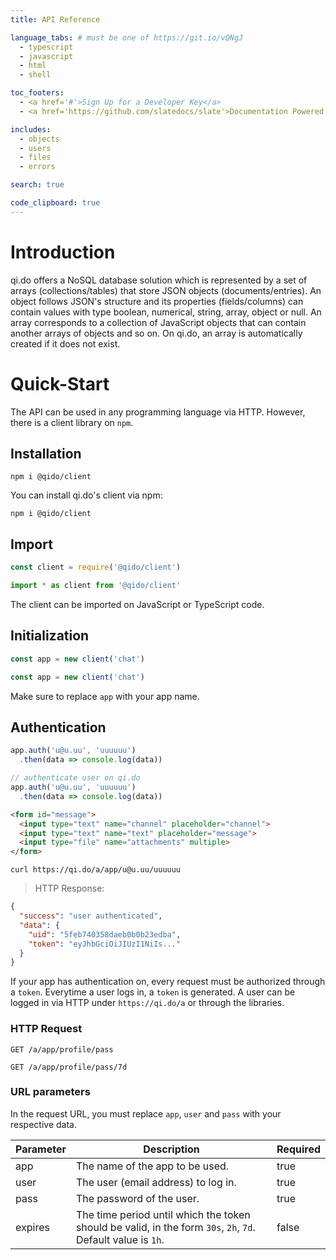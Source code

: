 ```yaml
---
title: API Reference

language_tabs: # must be one of https://git.io/vQNgJ
  - typescript
  - javascript
  - html
  - shell

toc_footers:
  - <a href='#'>Sign Up for a Developer Key</a>
  - <a href='https://github.com/slatedocs/slate'>Documentation Powered by Slate</a>

includes:
  - objects
  - users
  - files
  - errors

search: true

code_clipboard: true
---
```


# Introduction

qi.do offers a NoSQL database solution which is represented by a set of arrays (collections/tables) that store JSON objects (documents/entries).
An object follows JSON's structure and its properties (fields/columns) can contain values with type boolean, numerical, string, array, object or null.
An array corresponds to a collection of JavaScript objects that can contain another arrays of objects and so on.
On qi.do, an array is automatically created if it does not exist.

# Quick-Start

The API can be used in any programming language via HTTP. However, there is a client library on `npm`.  

## Installation

```shell
npm i @qido/client
```

You can install qi.do's client via npm:

`npm i @qido/client`

## Import

```javascript
const client = require('@qido/client')
```

```typescript
import * as client from '@qido/client'
```

The client can be imported on JavaScript or TypeScript code.

## Initialization

```javascript
const app = new client('chat')
```

```typescript
const app = new client('chat')
```

Make sure to replace `app` with your app name.

## Authentication

```typescript
app.auth('u@u.uu', 'uuuuuu')
  .then(data => console.log(data))
```

```javascript
// authenticate user on qi.do
app.auth('u@u.uu', 'uuuuuu')
  .then(data => console.log(data))
```

```html
<form id="message">
  <input type="text" name="channel" placeholder="channel">
  <input type="text" name="text" placeholder="message">
  <input type="file" name="attachments" multiple>
</form>
```

```shell
curl https://qi.do/a/app/u@u.uu/uuuuuu
```

> HTTP Response:

```json
{
  "success": "user authenticated",
  "data": {
    "uid": "5feb740358daeb0b0b23edba",
    "token": "eyJhbGciOiJIUzI1NiIs..."
  }
}
```

If your app has authentication on, every request must be authorized through a `token`. Everytime a user logs in, a `token` is generated. A user can be logged in via HTTP under `https://qi.do/a` or through the libraries.

### HTTP Request

`GET /a/app/profile/pass`

`GET /a/app/profile/pass/7d`

### URL parameters

In the request URL, you must replace `app`, `user` and `pass` with your respective data.

Parameter | Description | Required
--------- | ----------- |  -----------
app | The name of the app to be used. | true
user | The user (email address) to log in. | true
pass | The password of the user. | true
expires | The time period until which the token should be valid, in the form `30s`, `2h`, `7d`. Default value is `1h`. | false

